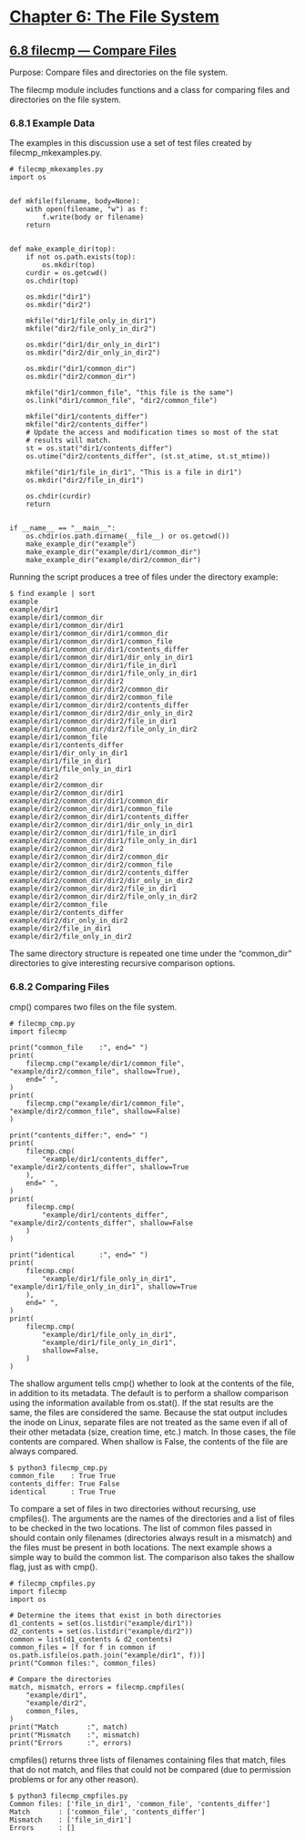 # [Chapter 6: The File System](https://pymotw.com/3/file_access.html)

## [6.8 filecmp — Compare Files](https://pymotw.com/3/filecmp/index.html)

Purpose:	Compare files and directories on the file system.

The filecmp module includes functions and a class for comparing files and directories on the file system.

### 6.8.1 Example Data

The examples in this discussion use a set of test files created by filecmp_mkexamples.py.

```
# filecmp_mkexamples.py
import os


def mkfile(filename, body=None):
    with open(filename, "w") as f:
        f.write(body or filename)
    return


def make_example_dir(top):
    if not os.path.exists(top):
        os.mkdir(top)
    curdir = os.getcwd()
    os.chdir(top)

    os.mkdir("dir1")
    os.mkdir("dir2")

    mkfile("dir1/file_only_in_dir1")
    mkfile("dir2/file_only_in_dir2")

    os.mkdir("dir1/dir_only_in_dir1")
    os.mkdir("dir2/dir_only_in_dir2")

    os.mkdir("dir1/common_dir")
    os.mkdir("dir2/common_dir")

    mkfile("dir1/common_file", "this file is the same")
    os.link("dir1/common_file", "dir2/common_file")

    mkfile("dir1/contents_differ")
    mkfile("dir2/contents_differ")
    # Update the access and modification times so most of the stat
    # results will match.
    st = os.stat("dir1/contents_differ")
    os.utime("dir2/contents_differ", (st.st_atime, st.st_mtime))

    mkfile("dir1/file_in_dir1", "This is a file in dir1")
    os.mkdir("dir2/file_in_dir1")

    os.chdir(curdir)
    return


if __name__ == "__main__":
    os.chdir(os.path.dirname(__file__) or os.getcwd())
    make_example_dir("example")
    make_example_dir("example/dir1/common_dir")
    make_example_dir("example/dir2/common_dir")
```

Running the script produces a tree of files under the directory example:

```
$ find example | sort
example
example/dir1
example/dir1/common_dir
example/dir1/common_dir/dir1
example/dir1/common_dir/dir1/common_dir
example/dir1/common_dir/dir1/common_file
example/dir1/common_dir/dir1/contents_differ
example/dir1/common_dir/dir1/dir_only_in_dir1
example/dir1/common_dir/dir1/file_in_dir1
example/dir1/common_dir/dir1/file_only_in_dir1
example/dir1/common_dir/dir2
example/dir1/common_dir/dir2/common_dir
example/dir1/common_dir/dir2/common_file
example/dir1/common_dir/dir2/contents_differ
example/dir1/common_dir/dir2/dir_only_in_dir2
example/dir1/common_dir/dir2/file_in_dir1
example/dir1/common_dir/dir2/file_only_in_dir2
example/dir1/common_file
example/dir1/contents_differ
example/dir1/dir_only_in_dir1
example/dir1/file_in_dir1
example/dir1/file_only_in_dir1
example/dir2
example/dir2/common_dir
example/dir2/common_dir/dir1
example/dir2/common_dir/dir1/common_dir
example/dir2/common_dir/dir1/common_file
example/dir2/common_dir/dir1/contents_differ
example/dir2/common_dir/dir1/dir_only_in_dir1
example/dir2/common_dir/dir1/file_in_dir1
example/dir2/common_dir/dir1/file_only_in_dir1
example/dir2/common_dir/dir2
example/dir2/common_dir/dir2/common_dir
example/dir2/common_dir/dir2/common_file
example/dir2/common_dir/dir2/contents_differ
example/dir2/common_dir/dir2/dir_only_in_dir2
example/dir2/common_dir/dir2/file_in_dir1
example/dir2/common_dir/dir2/file_only_in_dir2
example/dir2/common_file
example/dir2/contents_differ
example/dir2/dir_only_in_dir2
example/dir2/file_in_dir1
example/dir2/file_only_in_dir2
```

The same directory structure is repeated one time under the “common_dir” directories to give interesting recursive comparison options.

### 6.8.2 Comparing Files

cmp() compares two files on the file system.

```
# filecmp_cmp.py
import filecmp

print("common_file    :", end=" ")
print(
    filecmp.cmp("example/dir1/common_file", "example/dir2/common_file", shallow=True),
    end=" ",
)
print(
    filecmp.cmp("example/dir1/common_file", "example/dir2/common_file", shallow=False)
)

print("contents_differ:", end=" ")
print(
    filecmp.cmp(
        "example/dir1/contents_differ", "example/dir2/contents_differ", shallow=True
    ),
    end=" ",
)
print(
    filecmp.cmp(
        "example/dir1/contents_differ", "example/dir2/contents_differ", shallow=False
    )
)

print("identical      :", end=" ")
print(
    filecmp.cmp(
        "example/dir1/file_only_in_dir1", "example/dir1/file_only_in_dir1", shallow=True
    ),
    end=" ",
)
print(
    filecmp.cmp(
        "example/dir1/file_only_in_dir1",
        "example/dir1/file_only_in_dir1",
        shallow=False,
    )
)
```

The shallow argument tells cmp() whether to look at the contents of the file, in addition to its metadata. The default is to perform a shallow comparison using the information available from os.stat(). If the stat results are the same, the files are considered the same. Because the stat output includes the inode on Linux, separate files are not treated as the same even if all of their other metadata (size, creation time, etc.) match. In those cases, the file contents are compared. When shallow is False, the contents of the file are always compared.

```
$ python3 filecmp_cmp.py
common_file    : True True
contents_differ: True False
identical      : True True
```

To compare a set of files in two directories without recursing, use cmpfiles(). The arguments are the names of the directories and a list of files to be checked in the two locations. The list of common files passed in should contain only filenames (directories always result in a mismatch) and the files must be present in both locations. The next example shows a simple way to build the common list. The comparison also takes the shallow flag, just as with cmp().

```
# filecmp_cmpfiles.py
import filecmp
import os

# Determine the items that exist in both directories
d1_contents = set(os.listdir("example/dir1"))
d2_contents = set(os.listdir("example/dir2"))
common = list(d1_contents & d2_contents)
common_files = [f for f in common if os.path.isfile(os.path.join("example/dir1", f))]
print("Common files:", common_files)

# Compare the directories
match, mismatch, errors = filecmp.cmpfiles(
    "example/dir1",
    "example/dir2",
    common_files,
)
print("Match       :", match)
print("Mismatch    :", mismatch)
print("Errors      :", errors)
```

cmpfiles() returns three lists of filenames containing files that match, files that do not match, and files that could not be compared (due to permission problems or for any other reason).

```
$ python3 filecmp_cmpfiles.py
Common files: ['file_in_dir1', 'common_file', 'contents_differ']
Match       : ['common_file', 'contents_differ']
Mismatch    : ['file_in_dir1']
Errors      : []
```